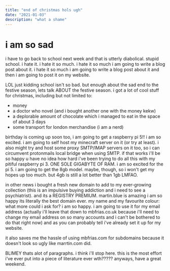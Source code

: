 ```yaml
---
title: "end of christmas hols ugh"
date: "2021-01-03"
description: "what a shame"
---
```


# i am so sad

i have to go back to school next week and that is utterly diabolical. stupid school. i hate it. i hate it so much. i hate it so much i am going to write a blog post about it. i hate it so much i am going to write a blog post about it and then i am going to post it on my website. 

LOL just kidding school isn't so bad. but enough about the sad end to the festive season, lets talk ABOUT the festive season. i got a lot of cool stuff for christmas, including but not limited to:

- money
- a doctor who novel (and i bought another one with the money kekw)
- a deplorable amount of chocolate which i managed to eat in the space of about 3 days
- some transport for london merchandise (i am a nerd)

birthday is coming up soon too, i am going to get a raspberry pi 5!! i am so excited. i am going to self host my minecraft server on it (or try at least). i also might try and host some proxy SMTP/IMAP servers on it too, so i can circumvent protonmails local bridge when using SMTP. if that works i'll be so happy u have no idea how hard i've been trying to do all this with my pitiful raspberry pi 3. ONE SOLE GIGABYTE OF RAM. i am so excited for the pi 5. i am going to get the 8gb model. maybe, though, so i won't get my hopes up too much. but 4gb is still a lot better than 1gb LMFAO.

in other news i bought a fresh new domain to add to my ever-growing collection (this is an impulsive buying addiction and i need to see a psychiatrist). and its a REGISTRY PREMIUM. martin.blue is amazing i am so happy its literally the best domain ever. my name and my favourite colour: what more could i ask for? i am so happy. i am going to use it for my email address (actually i'll leave that down to mbfrias.co.uk because i'll need to change my email address on so many accounts and i can't be bothered to do that right now) and as you can probably tell i've already set it up for my website.

it also saves me the hassle of using mbfrias.com for subdomains because it doesn't look so ugly like marrtin.com did.

BLIMEY thats alot of paragraphs. i think i'll stop here. this is the most effort i've ever put into a piece of literature ever wth????? anyways, have a great weekend. 